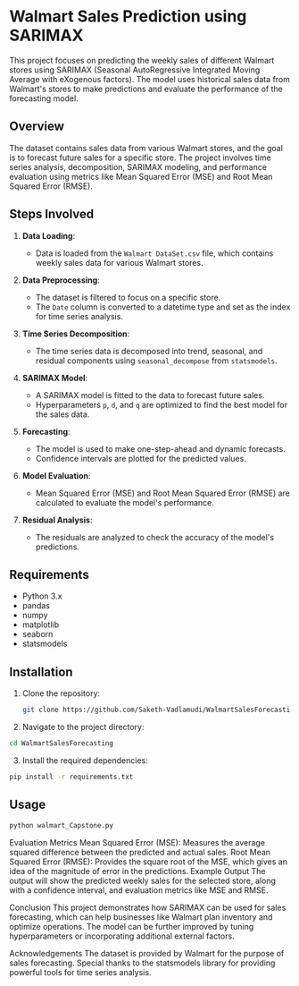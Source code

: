 # Walmart Sales Prediction using SARIMAX

This project focuses on predicting the weekly sales of different Walmart stores using SARIMAX (Seasonal AutoRegressive Integrated Moving Average with eXogenous factors). The model uses historical sales data from Walmart's stores to make predictions and evaluate the performance of the forecasting model.

## Overview

The dataset contains sales data from various Walmart stores, and the goal is to forecast future sales for a specific store. The project involves time series analysis, decomposition, SARIMAX modeling, and performance evaluation using metrics like Mean Squared Error (MSE) and Root Mean Squared Error (RMSE).

## Steps Involved

1. **Data Loading**:
   - Data is loaded from the `Walmart DataSet.csv` file, which contains weekly sales data for various Walmart stores.
   
2. **Data Preprocessing**:
   - The dataset is filtered to focus on a specific store.
   - The `Date` column is converted to a datetime type and set as the index for time series analysis.
   
3. **Time Series Decomposition**:
   - The time series data is decomposed into trend, seasonal, and residual components using `seasonal_decompose` from `statsmodels`.
   
4. **SARIMAX Model**:
   - A SARIMAX model is fitted to the data to forecast future sales.
   - Hyperparameters `p`, `d`, and `q` are optimized to find the best model for the sales data.
   
5. **Forecasting**:
   - The model is used to make one-step-ahead and dynamic forecasts.
   - Confidence intervals are plotted for the predicted values.

6. **Model Evaluation**:
   - Mean Squared Error (MSE) and Root Mean Squared Error (RMSE) are calculated to evaluate the model's performance.
   
7. **Residual Analysis**:
   - The residuals are analyzed to check the accuracy of the model's predictions.

## Requirements

- Python 3.x
- pandas
- numpy
- matplotlib
- seaborn
- statsmodels

## Installation

1. Clone the repository:
   ```bash
   git clone https://github.com/Saketh-Vadlamudi/WalmartSalesForecasting.git
   ```
2. Navigate to the project directory:
``` bash
cd WalmartSalesForecasting
```
3. Install the required dependencies:
``` bash
pip install -r requirements.txt
```

## Usage
``` bash
python walmart_Capstone.py
```

Evaluation Metrics
Mean Squared Error (MSE): Measures the average squared difference between the predicted and actual sales.
Root Mean Squared Error (RMSE): Provides the square root of the MSE, which gives an idea of the magnitude of error in the predictions.
Example Output
The output will show the predicted weekly sales for the selected store, along with a confidence interval, and evaluation metrics like MSE and RMSE.

Conclusion
This project demonstrates how SARIMAX can be used for sales forecasting, which can help businesses like Walmart plan inventory and optimize operations. The model can be further improved by tuning hyperparameters or incorporating additional external factors.

Acknowledgements
The dataset is provided by Walmart for the purpose of sales forecasting.
Special thanks to the statsmodels library for providing powerful tools for time series analysis.
